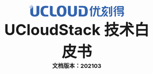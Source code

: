 <center>
<img src="../images/introduction/ustacklog.png" width="60%" height="60%" />
</center> 








<center>
<B><font size=7>UCloudStack 技术白皮书 </font></B>
</center>

















<center>
<B><font size=4>文档版本：202103 </font></B>
</center>


























